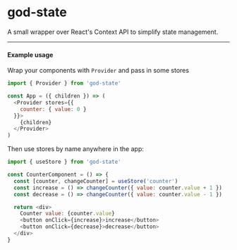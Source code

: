 # god-state

A small wrapper over React's Context API to simplify state management.

---


#### Example usage


Wrap your components with ```Provider``` and pass in some stores
```js
import { Provider } from 'god-state'

const App = ({ children }) => (
  <Provider stores={{
    counter: { value: 0 }
  }}>
    {children}
  </Provider>
)
```

Then use stores by name anywhere in the app:

```js
import { useStore } from 'god-state'

const CounterComponent = () => {
  const [counter, changeCounter] = useStore('counter')
  const increase = () => changeCounter({ value: counter.value + 1 })
  const decrease = () => changeCounter({ value: counter.value - 1 })

  return <div>
    Counter value: {counter.value}
    <button onClick={increase}>increase</button>
    <button onClick={decrease}>decrease</button>
  </div>
}
```